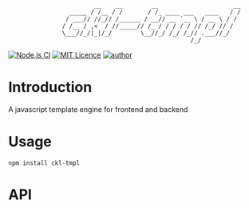 ```ascii
                        __    __        __                     __
                 _____ / /__ / /       / /_ ____ ___   ____   / /
                / ___// //_// /______ / __// __ `__ \ / __ \ / / 
               / /__ / ,<  / //_____// /_ / / / / / // /_/ // /  
               \___//_/|_|/_/        \__//_/ /_/ /_// .___//_/   
                                                   /_/           
```
[![Node.js CI](https://github.com/chankamlam/scissor/actions/workflows/node.js.yml/badge.svg)](https://github.com/chankamlam/scissor/actions/workflows/node.js.yml)
[![MIT Licence](https://badges.frapsoft.com/os/mit/mit.svg?v=103)](https://opensource.org/licenses/mit-license.php)
[![author](https://img.shields.io/badge/author-chankamlam-blue.svg)](https://github.com/chankamlam)

# Introduction
A javascript template engine for frontend and backend
# Usage
```
npm install ckl-tmpl
```
# API
